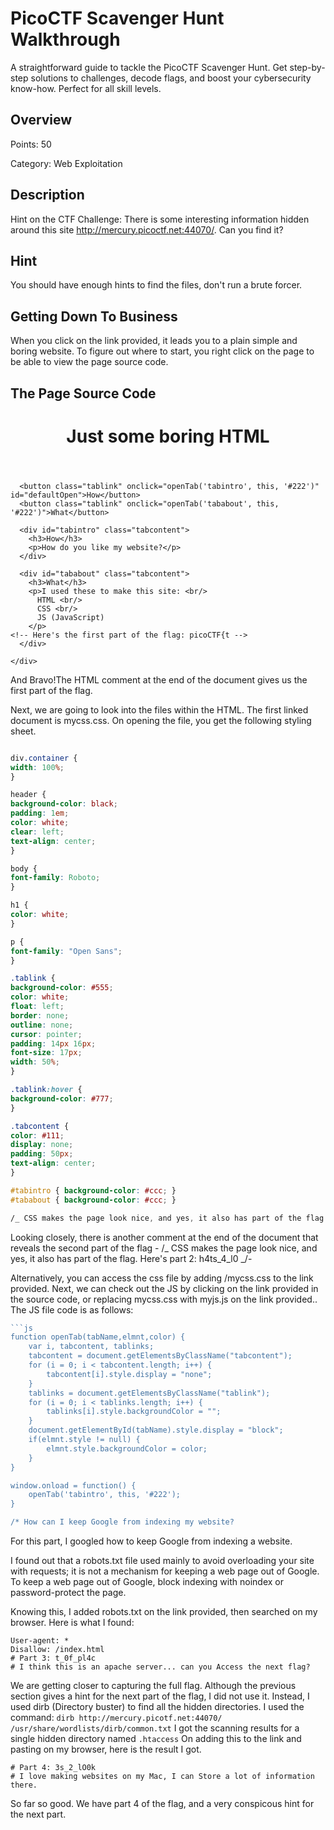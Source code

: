 # PicoCTF Scavenger Hunt Walkthrough

A straightforward guide to tackle the PicoCTF Scavenger Hunt. Get step-by-step solutions to challenges, decode flags, and boost your cybersecurity know-how. Perfect for all skill levels.

## Overview

Points: 50

Category: Web Exploitation

## Description

Hint on the CTF Challenge: There is some interesting information hidden around this site http://mercury.picoctf.net:44070/. Can you find it?

## Hint

You should have enough hints to find the files, don't run a brute forcer.

## Getting Down To Business

When you click on the link provided, it leads you to a plain simple and boring website.
To figure out where to start, you right click on the page to be able to view the page source code.

## The Page Source Code

<!doctype html>
<html>
  <head>
    <title>Scavenger Hunt</title>
    <link href="https://fonts.googleapis.com/css?family=Open+Sans|Roboto" rel="stylesheet">
    <link rel="stylesheet" type="text/css" href="mycss.css">
    <script type="application/javascript" src="myjs.js"></script>
  </head>

  <body>
    <div class="container">
      <header>
		<h1>Just some boring HTML</h1>
      </header>

      <button class="tablink" onclick="openTab('tabintro', this, '#222')" id="defaultOpen">How</button>
      <button class="tablink" onclick="openTab('tababout', this, '#222')">What</button>

      <div id="tabintro" class="tabcontent">
    	<h3>How</h3>
    	<p>How do you like my website?</p>
      </div>

      <div id="tababout" class="tabcontent">
    	<h3>What</h3>
    	<p>I used these to make this site: <br/>
    	  HTML <br/>
    	  CSS <br/>
    	  JS (JavaScript)
    	</p>
    <!-- Here's the first part of the flag: picoCTF{t -->
      </div>

    </div>

  </body>
</html>

And Bravo!The HTML comment at the end of the document gives us the first part of the flag. <!-- Here's the first part of the flag: picoCTF{t -->

Next, we are going to look into the files within the HTML. The first linked document is mycss.css. On opening the file, you get the following styling sheet.

```css

div.container {
width: 100%;
}

header {
background-color: black;
padding: 1em;
color: white;
clear: left;
text-align: center;
}

body {
font-family: Roboto;
}

h1 {
color: white;
}

p {
font-family: "Open Sans";
}

.tablink {
background-color: #555;
color: white;
float: left;
border: none;
outline: none;
cursor: pointer;
padding: 14px 16px;
font-size: 17px;
width: 50%;
}

.tablink:hover {
background-color: #777;
}

.tabcontent {
color: #111;
display: none;
padding: 50px;
text-align: center;
}

#tabintro { background-color: #ccc; }
#tababout { background-color: #ccc; }

/_ CSS makes the page look nice, and yes, it also has part of the flag. Here's part 2: h4ts_4_l0 _/
```

Looking closely, there is another comment at the end of the document that reveals the second part of the flag - /_ CSS makes the page look nice, and yes, it also has part of the flag. Here's part 2: h4ts_4_l0 _/-

Alternatively, you can access the css file by adding /mycss.css to the link provided.
Next, we can check out the JS by clicking on the link provided in the source code, or replacing mycss.css with myjs.js on the link provided.. The JS file code is as follows:

```js
```js
function openTab(tabName,elmnt,color) {
    var i, tabcontent, tablinks;
    tabcontent = document.getElementsByClassName("tabcontent");
    for (i = 0; i < tabcontent.length; i++) {
        tabcontent[i].style.display = "none";
    }
    tablinks = document.getElementsByClassName("tablink");
    for (i = 0; i < tablinks.length; i++) {
        tablinks[i].style.backgroundColor = "";
    }
    document.getElementById(tabName).style.display = "block";
    if(elmnt.style != null) {
        elmnt.style.backgroundColor = color;
    }
}

window.onload = function() {
    openTab('tabintro', this, '#222');
}

/* How can I keep Google from indexing my website?
```
For this part, I googled how to keep Google from indexing a website. 

I found out that a robots.txt file used mainly to avoid overloading your site with requests; it is not a mechanism for keeping a web page out of Google. To keep a web page out of Google, block indexing with noindex or password-protect the page.

Knowing this, I added robots.txt on the link provided, then searched on my browser. 
Here is what I found: 
```
User-agent: *
Disallow: /index.html
# Part 3: t_0f_pl4c
# I think this is an apache server... can you Access the next flag?
```
We are getting closer to capturing the full flag. Although the previous section gives a hint for the next part of the flag, I did not use it. Instead, I used dirb (Directory buster) to find all the hidden directories. 
I used the command: ```dirb http://mercury.picotf.net:44070/ /usr/share/wordlists/dirb/common.txt```
I got the scanning results for a single hidden directory named ```.htaccess```
On adding this to the link and pasting on my browser, here is the result I got. 
```
# Part 4: 3s_2_lO0k
# I love making websites on my Mac, I can Store a lot of information there.
```
So far so good. We have part 4 of the flag, and a very conspicous hint for the next part. 




